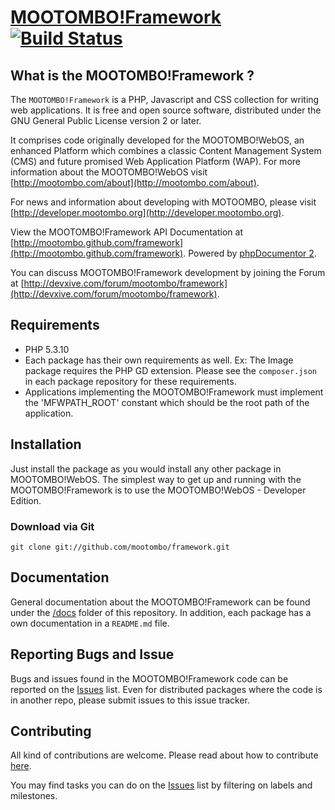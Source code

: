 [MOOTOMBO!Framework](http://devxive.com) [![Build Status](https://secure.travis-ci.org/mootombo/framework.png?branch=master)](https://travis-ci.org/mootombo/framework)
====

## What is the MOOTOMBO!Framework ?

The `MOOTOMBO!Framework` is a PHP, Javascript and CSS collection for writing web applications. It is free and open source software, distributed under the GNU General Public License version 2 or later.

It comprises code originally developed for the MOOTOMBO!WebOS, an enhanced Platform which combines a classic Content Management System (CMS) and future promised Web Application Platform (WAP). For more information about the MOOTOMBO!WebOS visit [http://mootombo.com/about](http://mootombo.com/about).

For news and information about developing with MOTOOMBO, please visit [http://developer.mootombo.org](http://developer.mootombo.org).

View the MOOTOMBO!Framework API Documentation at [http://mootombo.github.com/framework](http://mootombo.github.com/framework). Powered by [phpDocumentor 2](http://www.phpdoc.org).

You can discuss MOOTOMBO!Framework development by joining the Forum at [http://devxive.com/forum/mootombo/framework](http://devxive.com/forum/mootombo/framework).


## Requirements

- PHP 5.3.10
- Each package has their own requirements as well. Ex: The Image package requires the PHP GD extension. Please see the `composer.json` in each package repository for these requirements.
- Applications implementing the MOOTOMBO!Framework must implement the 'MFWPATH_ROOT' constant which should be the root path of the application.


## Installation

Just install the package as you would install any other package in MOOTOMBO!WebOS. The simplest way to get up and running with the MOOTOMBO!Framework is to use the MOOTOMBO!WebOS - Developer Edition.


### Download via Git

`git clone git://github.com/mootombo/framework.git`


## Documentation

General documentation about the MOOTOMBO!Framework can be found under the [/docs](docs/) folder of this repository. In addition, each package has a own documentation in a `README.md` file.


## Reporting Bugs and Issue

Bugs and issues found in the MOOTOMBO!Framework code can be reported on the [Issues](https://github.com/mootombo/framework/issues) list. Even for distributed packages where the code is in another repo, please submit issues to this issue tracker.


## Contributing

All kind of contributions are welcome. Please read about how to contribute [here](CONTRIBUTING.md).

You may find tasks you can do on the [Issues](https://github.com/mootombo/framework/issues) list by filtering on labels and milestones.